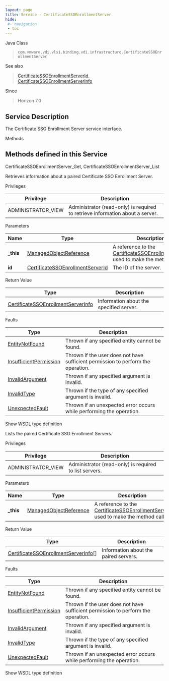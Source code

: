 ```yaml
---
layout: page
title: Service - CertificateSSOEnrollmentServer
hide:
 #- navigation
 - toc
---
```


  
   
  



Java Class  
> `com.vmware.vdi.vlsi.binding.vdi.infrastructure.CertificateSSOEnrollmentServer`

See also  
> [CertificateSSOEnrollmentServerId](vdi.entity.CertificateSSOEnrollmentServerId.md), [CertificateSSOEnrollmentServerInfo](vdi.infrastructure.CertificateSSOEnrollmentServer.CertificateSSOEnrollmentServerInfo.md)

Since  
> Horizon 7.0


  


## Service Description

The Certificate SSO Enrollment Server service interface. 

Methods

Methods defined in this Service   
---  
CertificateSSOEnrollmentServer_Get, CertificateSSOEnrollmentServer_List  
  



Retrieves information about a paired Certificate SSO Enrollment Server. 

Privileges 

Privilege |  Description   
---|---  
ADMINISTRATOR_VIEW|  Administrator (read-only) is required to retrieve information about a server.   
  


Parameters 

Name| Type| Description  
---|---|---  
**_this**| [ManagedObjectReference](vmodl.ManagedObjectReference.md)|  A reference to the [CertificateSSOEnrollmentServer](vdi.infrastructure.CertificateSSOEnrollmentServer.md) used to make the method call.   
**id**| [CertificateSSOEnrollmentServerId](vdi.entity.CertificateSSOEnrollmentServerId.md)|  The ID of the server.   
  
  


Return Value 

Type |  Description   
---|---  
[CertificateSSOEnrollmentServerInfo](vdi.infrastructure.CertificateSSOEnrollmentServer.CertificateSSOEnrollmentServerInfo.md)| Information about the specified server.  
  


Faults 

Type |  Description   
---|---  
[EntityNotFound](vdi.fault.EntityNotFound.md)| Thrown if any specified entity cannot be found.  
[InsufficientPermission](vdi.fault.InsufficientPermission.md)| Thrown if the user does not have sufficient permission to perform the operation.  
[InvalidArgument](vdi.fault.InvalidArgument.md)| Thrown if any specified argument is invalid.  
[InvalidType](vdi.fault.InvalidType.md)| Thrown if the type of any specified argument is invalid.  
[UnexpectedFault](vdi.fault.UnexpectedFault.md)| Thrown if an unexpected error occurs while performing the operation.  
  
Show WSDL type definition

  
  
  



Lists the paired Certificate SSO Enrollment Servers. 

Privileges 

Privilege |  Description   
---|---  
ADMINISTRATOR_VIEW|  Administrator (read-only) is required to list servers.   
  


Parameters 

Name| Type| Description  
---|---|---  
**_this**| [ManagedObjectReference](vmodl.ManagedObjectReference.md)|  A reference to the [CertificateSSOEnrollmentServer](vdi.infrastructure.CertificateSSOEnrollmentServer.md) used to make the method call.   
  


Return Value 

Type |  Description   
---|---  
[CertificateSSOEnrollmentServerInfo[]](vdi.infrastructure.CertificateSSOEnrollmentServer.CertificateSSOEnrollmentServerInfo.md)| Information about the paired servers.  
  


Faults 

Type |  Description   
---|---  
[EntityNotFound](vdi.fault.EntityNotFound.md)| Thrown if any specified entity cannot be found.  
[InsufficientPermission](vdi.fault.InsufficientPermission.md)| Thrown if the user does not have sufficient permission to perform the operation.  
[InvalidArgument](vdi.fault.InvalidArgument.md)| Thrown if any specified argument is invalid.  
[InvalidType](vdi.fault.InvalidType.md)| Thrown if the type of any specified argument is invalid.  
[UnexpectedFault](vdi.fault.UnexpectedFault.md)| Thrown if an unexpected error occurs while performing the operation.  
  
Show WSDL type definition

  
  
  
  
  
  
  
